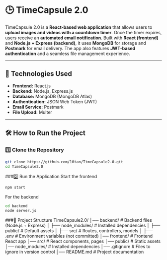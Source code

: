 # 🕒 TimeCapsule 2.0

TimeCapsule 2.0 is a **React-based web application** that allows users to **upload images and videos with a countdown timer**. Once the timer expires, users receive an **automated email notification**. Built with **React (frontend)** and **Node.js + Express (backend)**, it uses **MongoDB** for storage and **Postmark** for email delivery. The app also features **JWT-based authentication** and a seamless file management experience.

---

## 🚀 Technologies Used
- **Frontend:** React.js  
- **Backend:** Node.js, Express.js  
- **Database:** MongoDB (MongoDB Atlas)  
- **Authentication:** JSON Web Token (JWT)  
- **Email Service:** Postmark  
- **File Upload:** Multer  

---

## 🛠️ How to Run the Project
### 1️⃣ Clone the Repository
```sh
git clone https://github.com/10tan/TimeCapsule2.0.git
cd TimeCapsule2.0
```
###2️⃣ Run the Application
Start the frontend
```sh
npm start
```
For the backend
```sh
cd backend
node server.js
```
###📂 Project Structure
TimeCapsule2.0/
│── backend/             # Backend files (Node.js + Express)
│   ├── node_modules/    # Installed dependencies
│   ├── public/          # Default assets
│   ├── src/             # Routes, controllers, models
│   ├── .env             # Environment variables (not committed)
│── frontend/            # Frontend React app
│── src/             # React components, pages
│── public/          # Static assets
│── node_modules/    # Installed dependencies
│── .gitignore           # Files to ignore in version control
│── README.md            # Project documentation

